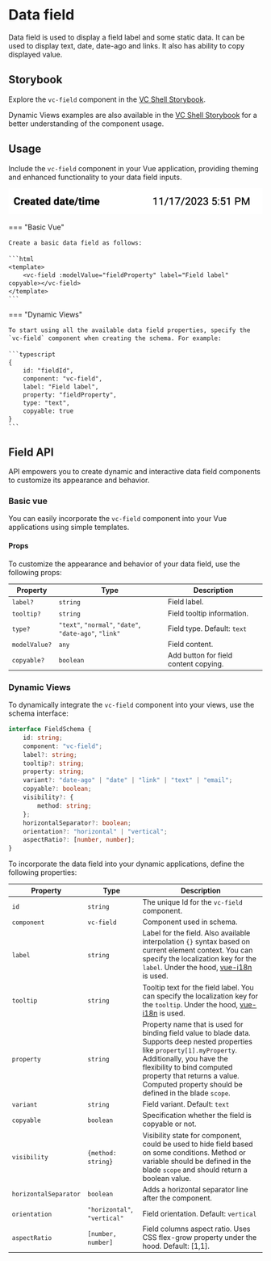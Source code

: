 # Data field

Data field is used to display a field label and some static data. It can be used to display text, date, date-ago and links. It also has ability to copy displayed value.

## Storybook

Explore the `vc-field` component in the [VC Shell Storybook](https://vc-shell-storybook.govirto.com/?path=/docs/molecules-vcfield--docs).

Dynamic Views examples are also available in the [VC Shell Storybook](https://vc-shell-storybook.govirto.com/?path=/docs/dynamicviews-molecules-vcfield--docs) for a better understanding of the component usage.

## Usage

Include the `vc-field` component in your Vue application, providing theming and enhanced functionality to your data field inputs.

![vc-field](../../../media/vc-field.png)

=== "Basic Vue"

    Create a basic data field as follows:

    ```html
    <template>
        <vc-field :modelValue="fieldProperty" label="Field label" copyable></vc-field>
    </template>
    ```

=== "Dynamic Views"

    To start using all the available data field properties, specify the `vc-field` component when creating the schema. For example:

    ```typescript
    {
        id: "fieldId",
        component: "vc-field",
        label: "Field label",
        property: "fieldProperty",
        type: "text",
        copyable: true
    }
    ```

## Field API

API empowers you to create dynamic and interactive data field components to customize its appearance and behavior.

### Basic vue

You can easily incorporate the `vc-field` component into your Vue applications using simple templates.

#### Props

To customize the appearance and behavior of your data field, use the following props:

| Property          |Type                   | Description                                   |
| ------------------|---------------------- | -------------------------------------------   |
| `label?`          |`string`               | Field label.                                  |
| `tooltip?`        |`string`               | Field tooltip information.                    |
| `type?`           |`"text"`, `"normal"`, `"date"`, `"date-ago"`, `"link"`| Field type. Default: `text` |
| `modelValue?`     |`any`                  | Field content. |
| `copyable?`       |`boolean`              | Add button for field content copying. |


### Dynamic Views

To dynamically integrate the `vc-field` component into your views, use the schema interface:

```typescript
interface FieldSchema {
    id: string;
    component: "vc-field";
    label?: string;
    tooltip?: string;
    property: string;
    variant?: "date-ago" | "date" | "link" | "text" | "email";
    copyable?: boolean;
    visibility?: {
        method: string;
    };
    horizontalSeparator?: boolean;
    orientation?: "horizontal" | "vertical";
    aspectRatio?: [number, number];
}
```

To incorporate the data field into your dynamic applications, define the following properties:

| Property              | Type                     | Description                                       |
| ----------------------|------------------------- | -----------------------------------------------   |
| `id`                  |`string`                  | The unique Id for the `vc-field` component.       |
| `component`           |`vc-field`                | Component used in schema. |
| `label`               |`string`                  | Label for the field. Also available interpolation `{}` syntax based on current element context. You can specify the localization key for the `label`. Under the hood, [vue-i18n](https://kazupon.github.io/vue-i18n/) is used. |
| `tooltip`             |`string`                  | Tooltip text for the field label. You can specify the localization key for the `tooltip`. Under the hood, [vue-i18n](https://kazupon.github.io/vue-i18n/) is used. |
| `property`            |`string`                  | Property name that is used for binding field value to blade data.  <br> Supports deep nested properties like `property[1].myProperty`. <br> Additionally, you have the flexibility to bind computed property that returns a value. Computed property should be defined in the blade `scope`.|
| `variant`             |`string`                  | Field variant. Default: `text` |
| `copyable`            |`boolean`                 | Specification whether the field is copyable or not. |
| `visibility`          |`{method: string}`        | Visibility state for component, could be used to hide field based on some conditions. Method or variable should be defined in the blade `scope` and should return a boolean value. |
| `horizontalSeparator` |`boolean`                 | Adds a horizontal separator line after the component. |
| `orientation`         |`"horizontal"`, `"vertical"` | Field orientation. Default: `vertical` |
| `aspectRatio`         |`[number, number]`        | Field columns aspect ratio. Uses CSS flex-grow property under the hood. Default: [1,1].|
